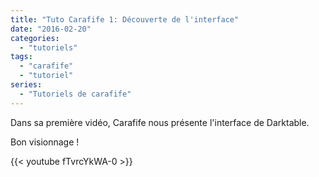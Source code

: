```yaml
---
title: "Tuto Carafife 1: Découverte de l'interface"
date: "2016-02-20"
categories: 
  - "tutoriels"
tags: 
  - "carafife"
  - "tutoriel"
series:
  - "Tutoriels de carafife"
---
```


Dans sa première vidéo, Carafife nous présente l'interface de Darktable. 

Bon visionnage !


{{< youtube fTvrcYkWA-0 >}}
